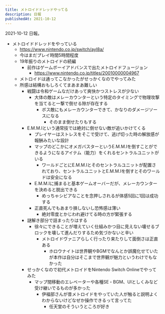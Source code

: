 ```yaml
---
title: メトロイドドレッドやってる
description: 日報
publishedAt: 2021-10-12
---
```


2021-10-12 日報。

- メトロイドドレッドをやっている
  - https://www.nintendo.co.jp/switch/ayl8a/
  - 今はまだプレイ時間5時間程度
  - 19年振りのメトロイドの続編
    - 前作はゲームボーイアドバンスで出たメトロイドフュージョン
      - https://www.nintendo.co.jp/titles/20010000004967
  - メトロイドは通ってこなかったがせっかくなのでやってみた
  - 所感は結構おもしろくてまあまあ難しい
    - 戦闘は令和ゲームなだけあって爽快かつストレスが少ない
      - 大体の敵はメレーカウンターという特定のタイミングで物理攻撃を当てると一撃で倒せる隙が存在する
        - ボス敵にもメレーカウンターできて、かなりのダメージソースになる
          - そのまま倒せたりもする
    - E.M.M.Iという通常技では絶対に倒せない敵が追いかけてくる
      - プレイヤーはストレスをそこで受けて、逃げ切った時の解放感が報酬みたいな設計
      - マップのどこかにオメガバスターというE.M.M.Iを倒すことができるようになるアイテム（能力）をくれるセントラルユニットがいる
        - ワールドごとにE.M.M.Iとそのセントラルユニットが配置されており、セントラルユニットとE.M.M.Iを倒すとそのワールドは安全になる
      - E.M.M.Iに捕まると基本ゲームオーバーだが、メレーカウンターを決めると脱出できる
        - めっちゃシビアなことを念押しされるが体感5回に1回は成功する
      - 正直死んでもあまり損しないし恐怖感は薄い
        - 絶対零度とかじわれ避けてる時の方が緊張する
    - 謎解き部分で詰まったりはする
      - 徐々にできることが増えていく仕組みかつ目に見えない壊せるブロックを壊して進んだりするため気づかないと辛い
        - メトロイドヴァニアらしく行ったり来たりして面倒さは正直ある
          - ホロウナイトは世界観やBGMでなんとか誤魔化せていたが本作は自分はそこまで世界観が魅力というわけでもなかった
    - せっかくなので初代メトロイドをNintendo Switch Onlineでやってみた
      - マップ間移動のエレベーターや各種SE・BGM、UIとしくみなど受け継いでるものが多かった
        - 伊福部さんが昔メトロイドをやっていた人が触ると説明よくわからないけどなぜか操作できるって言ってた
          - 任天堂のそういうところが好き
